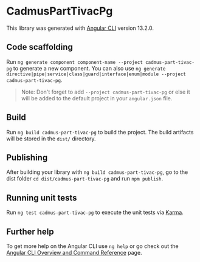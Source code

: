 # CadmusPartTivacPg

This library was generated with [Angular CLI](https://github.com/angular/angular-cli) version 13.2.0.

## Code scaffolding

Run `ng generate component component-name --project cadmus-part-tivac-pg` to generate a new component. You can also use `ng generate directive|pipe|service|class|guard|interface|enum|module --project cadmus-part-tivac-pg`.
> Note: Don't forget to add `--project cadmus-part-tivac-pg` or else it will be added to the default project in your `angular.json` file. 

## Build

Run `ng build cadmus-part-tivac-pg` to build the project. The build artifacts will be stored in the `dist/` directory.

## Publishing

After building your library with `ng build cadmus-part-tivac-pg`, go to the dist folder `cd dist/cadmus-part-tivac-pg` and run `npm publish`.

## Running unit tests

Run `ng test cadmus-part-tivac-pg` to execute the unit tests via [Karma](https://karma-runner.github.io).

## Further help

To get more help on the Angular CLI use `ng help` or go check out the [Angular CLI Overview and Command Reference](https://angular.io/cli) page.
